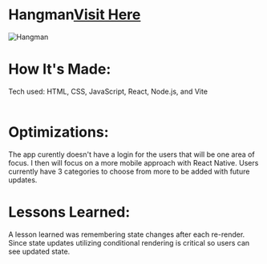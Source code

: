 
<div id="header" >
 <h1  class="heading-element" dir="auto">Hangman<a href="https://fladev-hangman.netlify.app/">Visit Here</a></h1>
 <img src="https://i.imgur.com/knBIUci.gif" alt="Hangman">

</div>

<div id="header" >
 <h1 class="heading-element" dir="auto">How It's Made:</h1>
 Tech used: HTML, CSS, JavaScript, React, Node.js, and Vite <br/><br/>
  
</div>

<div id="header" >
 <h1 class="heading-element" dir="auto">Optimizations:</h1>
  The app curently doesn't have a login for the users that will be one area of focus. I then will focus on a more mobile approach with React Native. 
  Users currently have 3 categories to choose from more to be added with future updates.
</div>

<div id="header">
 <h1 class="heading-element" dir="auto">Lessons Learned:</h1>
 A lesson learned was remembering state changes after each re-render. Since state updates utilizing conditional rendering is critical so users can see updated state.
 
</div>
